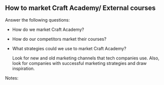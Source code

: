## How to market Craft Academy/ External courses

Answer the following questions:
- How do we market Craft Academy?
- How do our competitors market their courses?
- What strategies could we use to market Craft Academy?

  Look for new and old marketing channels that tech companies use. Also, look for companies with successful marketing strategies and draw inspiration.

 
Notes:
